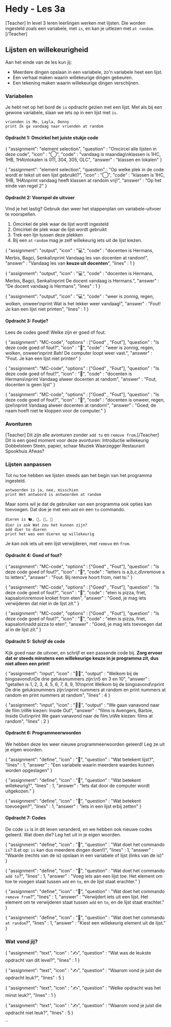 # Hedy - Les 3a

[Teacher] In level 3 leren leerlingen werken met lijsten. Die worden ingesteld zoals een variabele, met `is`, en kan je uitlezen met `at random`. [/Teacher]

## Lijsten en willekeurigheid

Aan het einde van de les kun jij:

* Meerdere dingen opslaan in een variabele, zo'n variabele heet een lijst.
* Een verhaal maken waarin willekeurige dingen gebeuren.
* Een tekening maken waarin willekeurige dingen verschijnen.

### Variabelen

Je hebt net op het bord de `is` opdracht gezien met een lijst. 
Met als bij een gewone variabele, slaan we iets op in een lijst met `is`.

```hedy
vrienden is Mo, Layla, Denny
print Ik ga vandaag naar vrienden at random
```

#### Opdracht 1: Omcirkel het juiste stukje code

{
    "assignment": "element selection",
    "question"  : "Omcircel alle lijsten in deze code",
    "icon"      : "◯",
    "code"      : "vandaag is maandag\nklassen is 1HC, 1HB, 1HA\nlokalen is 011, 304, 305, OLC",
    "answer"    : "klassen en lokalen"
}

{
    "assignment": "element selection",
    "question"  : "Op welke plek in de code wordt er tekst uit een lijst gebruikt?",
    "icon"      : "◯",
    "code"      : "klassen is 1HC, 1HB, 1HA\nprint vandaag heeft klassen at random vrij!",
    "answer"    : "Op het einde van regel 2"
}

#### Opdracht 2: Voorspel de uitvoer

Vind je het lastig? Gebruik dan weer het stappenplan om variabele-uitvoer te voorspellen.

1. Omcirkel de plek waar de lijst wordt ingesteld
2. Omcirkel de plek waar de lijst wordt gebruikt
3. Trek een lijn tussen deze plekken
4. Bij een `at` `random` mag je zelf willekeurig iets uit de lijst kiezen.

{
    "assignment": "output",
    "icon"      : "💻",
    "code"      : "docenten is Hermans, Merbis, Bagci, Senkal\nprint Vandaag les van docenten at random!",
    "answer"    : "Vandaag les van **keuze uit docenten**",
    "lines"     : 1
}

{
    "assignment": "output",
    "icon"      : "💻",
    "code"      : "docenten is Hermans, Merbis, Bagci, Senkal\nprint De docent vandaag is Hermans.",
    "answer"    : "De docent vandaag is Hermans",
    "lines"     : 1
}

{
    "assignment": "output",
    "icon"      : "💻",
    "code"      : "weer is zonnig, regen, wolken, onweer\nprint Wat is het lekker weer vandaag!",
    "answer"    : "Fout! Je kan een lijst niet printen",
    "lines"     : 1
}

#### Opdracht 3: Foutje?
Lees de codes goed! Welke zijn er goed of fout.

{
    "assignment": "MC-code",
    "options"   : ["Goed" , "Fout"],
    "question"  : "Is deze code goed of fout?",
    "icon"      : "🤔",
    "code"      : "weer is zonnig, regen, wolken, onweer\nprint Bah! De computer loopt weer vast.",
    "answer"    : "Fout. Je kan een lijst niet printen"
}

{
    "assignment": "MC-code",
    "options"   : ["Goed" , "Fout"],
    "question"  : "Is deze code goed of fout?",
    "icon"      : "🤔",
    "code"      : "docenten is Hermans\nprint Vandaag alweer docenten at random",
    "answer"    : "Fout, docenten is geen lijst"
}

{
    "assignment": "MC-code",
    "options"   : ["Goed" , "Fout"],
    "question"  : "Is deze code goed of fout?",
    "icon"      : "🤔",
    "code"      : "docenten is onweer, regen, ijzel\nprint Vandaag alweer docenten at random!",
    "answer"    : "Goed, de naam hoeft niet te kloppen voor de computer."
}

### Avonturen

[Teacher] Dit zijn alle avonturen zonder `add to` en `remove from`.[/Teacher]
Dit is een goed moment voor deze avonturen:
Introductie
willekeurig
Dobbelsteen
Steen, papier, schaar
Muziek
Waarzegger
Restaurant
Spookhuis
Afwas?

### Lijsten aanpassen

Tot nu toe hebben we lijsten steeds aan het begin van het programma ingesteld.

```hedy
antwoorden is ja, nee, misschien
print Het antwoord is antwoorden at random
```

Maar soms wil je dat de gebruiker van een programma ook opties kan toevoegen.
Dat doe je met een `add` en een `to` commando.

```
dieren is 🐿, 🦔, 🦇, 🦉
dier is ask Wat zou het kunnen zijn?
add dier to dieren
print het was een dieren op willekeurig
```

Je kan ook iets uit een lijst verwijderen, met `remove` en `from`.

#### Opdracht 4: Goed of fout?

{
    "assignment": "MC-code",
    "options"   : ["Goed" , "Fout"],
    "question"  : "Is deze code goed of fout?",
    "icon"      : "🤔",
    "code"      : "letters is a,b,c,d\nremove a to letters",
    "answer"    : "Fout. Bij remove hoort from, niet to."
}

{
    "assignment": "MC-code",
    "options"   : ["Goed" , "Fout"],
    "question"  : "Is deze code goed of fout?",
    "icon"      : "🤔",
    "code"      : "eten is pizza, friet, kapsalon\nremove kroket from eten",
    "answer"    : "Goed, je mag iets verwijderen dat niet in de lijst zit."
}

{
    "assignment": "MC-code",
    "options"   : ["Goed" , "Fout"],
    "question"  : "Is deze code goed of fout?",
    "icon"      : "🤔",
    "code"      : "eten is pizza, friet, kapsalon\nadd pizza to eten",
    "answer"    : "Goed, je mag iets toevoegen dat al in de lijst zit."
}


#### Opdracht 5: Schrijf de code

Kijk goed naar de uitvoer, en schrijf er een passende code bij. 
**Zorg ervoor dat er steeds minstens een willekeurige keuze in je programma zit, dus niet alleen een print!**

{
    "assignment": "input",
    "icon"      : "🧑‍💻",
    "output"    : "Welkom bij de bingoavond\nDe drie geluksnummers zijn:\n5 en 3 en 10",
    "answer"    : "getallen is 1, 2, 3, 4, 5, 6, 7, 8, 9, 10\nprint Welkom bij de bingoavond\nprint De drie geluksnummers zijn:\nprint nummers at random en print nummers at random en print nummers at random",
    "lines"     : 4
}


{
    "assignment": "input",
    "icon"      : "🧑‍💻",
    "output"    : "We gaan vanavond naar de film.\nWe kiezen: Inside Out",
    "answer"    : "films is Avengers, Barbie, Inside Out\nprint We gaan vanavond naar de film.\nWe kiezen: films at random",
    "lines"     : 2
}


#### Opdracht 6: Programmeerwoorden 

We hebben deze les weer nieuwe programmeerwoorden geleerd! Leg ze uit je eigen woorden. 

{
    "assignment": "define",
    "icon"      : "📖",
    "question"  : "Wat betekent lijst?",
    "lines"     : 1,
    "answer"    : "Een variabele waarin meerdere waardes kunnen worden opgeslagen"
}

{
    "assignment": "define",
    "icon"      : "📖",
    "question"  : "Wat betekent willekeurig?",
    "lines"     : 1,
    "answer"    : "Iets dat door de computer wordt uitgekozen."
}

{
    "assignment": "define",
    "icon"      : "📖",
    "question"  : "Wat betekent toevoegen?",
    "lines"     : 1,
    "answer"    : "Iets in een lijst erbij zetten"
}


#### Opdracht 7: Codes

De code `is` is in dit leven veranderd, en we hebben ook nieuwe codes geleerd. 
Wat doen die? Leg het uit in je eigen woorden. 

{
    "assignment": "define",
    "icon"      : "📖",
    "question"  : "Wat doet het commando `is`? (Let op: `is` kan dus meerdere dingen doen!)",
    "lines"     : 1,
    "answer"    : "Waarde (rechts van de is) opslaan in een variabele of lijst (links van de is)"
}

{
    "assignment": "define",
    "icon"      : "📖",
    "question"  : "Wat doet het commando `add to`?",
    "lines"     : 1,
    "answer"    : "Voeg iets aan een lijst toe. Het element om toe te voegen staat tussen `add` en `to`, en de lijst staat erachter."
}

{
    "assignment": "define",
    "icon"      : "📖",
    "question"  : "Wat doet het commando `remove from`?",
    "lines"     : 1,
    "answer"    : "Verwijdert iets uit een lijst. Het element om te verwijderen staat tussen `add` en `to`, en de lijst staat erachter."
}


{
    "assignment": "define",
    "icon"      : "📖",
    "question"  : "Wat doet het commando `at random`?",
    "lines"     : 1,
    "answer"    : "Kiest een willekeurig element uit de lijst."
}


### Wat vond jij?

{
    "assignment": "text",
    "icon"      : "✍️",
    "question"  : "Wat was de leukste opdracht van dit level?",
    "lines"     : 1
}

{
    "assignment": "text",
    "icon"      : "✍️",
    "question"  : "Waarom vond je juist die opdracht leuk?",
    "lines"     : 5
}

{
    "assignment": "text",
    "icon"      : "✍️",
    "question"  : "Welke opdracht was het minst leuk?",
    "lines"     : 1
}

{
    "assignment": "text",
    "icon"      : "✍️",
    "question"  : "Waarom vond je juist die opdracht niet leuk?",
    "lines"     : 5
}


``
